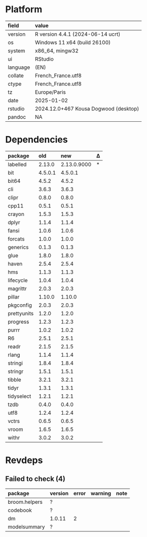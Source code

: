 # Platform

|field    |value                                 |
|:--------|:-------------------------------------|
|version  |R version 4.4.1 (2024-06-14 ucrt)     |
|os       |Windows 11 x64 (build 26100)          |
|system   |x86_64, mingw32                       |
|ui       |RStudio                               |
|language |(EN)                                  |
|collate  |French_France.utf8                    |
|ctype    |French_France.utf8                    |
|tz       |Europe/Paris                          |
|date     |2025-01-02                            |
|rstudio  |2024.12.0+467 Kousa Dogwood (desktop) |
|pandoc   |NA                                    |

# Dependencies

|package     |old     |new         |Δ  |
|:-----------|:-------|:-----------|:--|
|labelled    |2.13.0  |2.13.0.9000 |*  |
|bit         |4.5.0.1 |4.5.0.1     |   |
|bit64       |4.5.2   |4.5.2       |   |
|cli         |3.6.3   |3.6.3       |   |
|clipr       |0.8.0   |0.8.0       |   |
|cpp11       |0.5.1   |0.5.1       |   |
|crayon      |1.5.3   |1.5.3       |   |
|dplyr       |1.1.4   |1.1.4       |   |
|fansi       |1.0.6   |1.0.6       |   |
|forcats     |1.0.0   |1.0.0       |   |
|generics    |0.1.3   |0.1.3       |   |
|glue        |1.8.0   |1.8.0       |   |
|haven       |2.5.4   |2.5.4       |   |
|hms         |1.1.3   |1.1.3       |   |
|lifecycle   |1.0.4   |1.0.4       |   |
|magrittr    |2.0.3   |2.0.3       |   |
|pillar      |1.10.0  |1.10.0      |   |
|pkgconfig   |2.0.3   |2.0.3       |   |
|prettyunits |1.2.0   |1.2.0       |   |
|progress    |1.2.3   |1.2.3       |   |
|purrr       |1.0.2   |1.0.2       |   |
|R6          |2.5.1   |2.5.1       |   |
|readr       |2.1.5   |2.1.5       |   |
|rlang       |1.1.4   |1.1.4       |   |
|stringi     |1.8.4   |1.8.4       |   |
|stringr     |1.5.1   |1.5.1       |   |
|tibble      |3.2.1   |3.2.1       |   |
|tidyr       |1.3.1   |1.3.1       |   |
|tidyselect  |1.2.1   |1.2.1       |   |
|tzdb        |0.4.0   |0.4.0       |   |
|utf8        |1.2.4   |1.2.4       |   |
|vctrs       |0.6.5   |0.6.5       |   |
|vroom       |1.6.5   |1.6.5       |   |
|withr       |3.0.2   |3.0.2       |   |

# Revdeps

## Failed to check (4)

|package       |version |error |warning |note |
|:-------------|:-------|:-----|:-------|:----|
|broom.helpers |?       |      |        |     |
|codebook      |?       |      |        |     |
|dm            |1.0.11  |2     |        |     |
|modelsummary  |?       |      |        |     |

